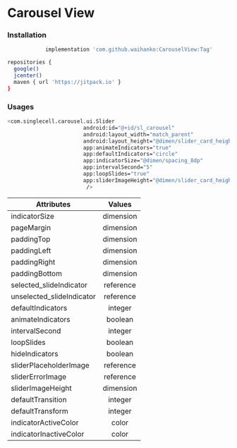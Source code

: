 # Carousel View

### Installation
	     	        
```sh
	        implementation 'com.github.waihanko:CarouselView:Tag'
```

```sh
repositories {
  google()
  jcenter()
  maven { url 'https://jitpack.io' }
}
```
### Usages
```sh
<com.singlecell.carousel.ui.Slider
                        android:id="@+id/sl_carousel"
                        android:layout_width="match_parent"
                        android:layout_height="@dimen/slider_card_height"
                        app:animateIndicators="true"
                        app:defaultIndicators="circle"
                        app:indicatorSize="@dimen/spacing_8dp"
                        app:intervalSecond="5"
                        app:loopSlides="true"
                        app:sliderImageHeight="@dimen/slider_card_height"
                         />
```

| Attributes   |      Values      |
|----------|:-------------:|
|indicatorSize|dimension|
|pageMargin|dimension|
|paddingTop|dimension|
|paddingLeft|dimension|
|paddingRight|dimension|
|paddingBottom|dimension|
|selected_slideIndicator|reference|
|unselected_slideIndicator|reference|
|defaultIndicators|integer|        
|animateIndicators|boolean|
|intervalSecond|integer|
|loopSlides|boolean|
|hideIndicators|boolean|
|sliderPlaceholderImage|reference|
|sliderErrorImage|reference|
|sliderImageHeight|dimension|
|defaultTransition|integer |  
|defaultTransform|integer|   
|indicatorActiveColor|color|
|indicatorInactiveColor|color|


    
